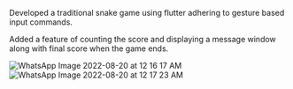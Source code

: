 Developed a traditional snake game using flutter adhering to gesture based input commands.

Added a feature of counting the score and displaying a message window along with final score when the game ends.

![WhatsApp Image 2022-08-20 at 12 16 17 AM](https://user-images.githubusercontent.com/80091723/185688908-bc3f921b-70ff-4847-9353-e752b6303908.jpeg)
![WhatsApp Image 2022-08-20 at 12 17 23 AM](https://user-images.githubusercontent.com/80091723/185688922-1e3fbb31-85e9-4152-8c46-636278ee95be.jpeg)



